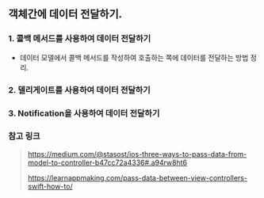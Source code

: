 ## 객체간에 데이터 전달하기.

### 1. 콜백 메서드를 사용하여 데이터 전달하기

- 데이터 모델에서 콜백 메서드를 작성하여 호출하는 쪽에 데이터를 전달하는 방법 정리.

### 2. 델리게이트를 사용하여 데이터 전달하기

### 3. Notification을 사용하여 데이터 전달하기

### 참고 링크

> https://medium.com/@stasost/ios-three-ways-to-pass-data-from-model-to-controller-b47cc72a4336#.a94rw8ht6
>
> https://learnappmaking.com/pass-data-between-view-controllers-swift-how-to/